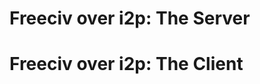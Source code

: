Freeciv over i2p: The Server
============================



Freeciv over i2p: The Client
============================


